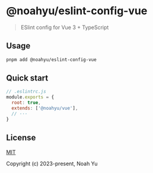 # @noahyu/eslint-config-vue

> ESlint config for Vue 3 + TypeScript

## Usage

```bash
pnpm add @noahyu/eslint-config-vue
```

## Quick start

```js
// .eslintrc.js
module.exports = {
  root: true,
  extends: ['@noahyu/vue'],
  // ···
}
```

## License

[MIT](https://opensource.org/licenses/MIT)

Copyright (c) 2023-present, Noah Yu
